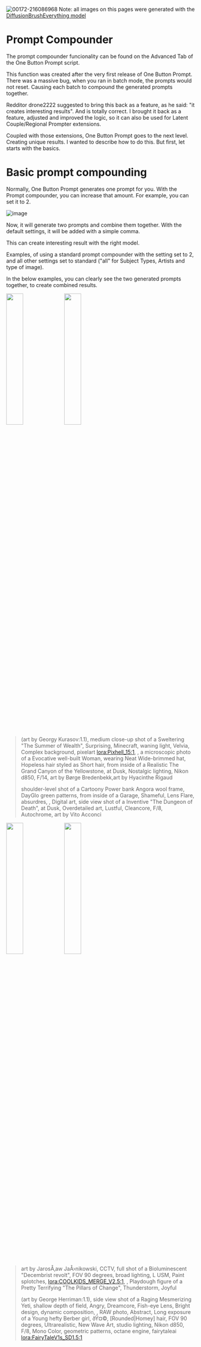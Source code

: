 ![00172-216086968](https://github.com/AIrjen/OneButtonPrompt/assets/130234949/e5bb6bc0-ba9a-4d4a-9e14-913860c74c26)
Note: all images on this pages were generated with the [DiffusionBrushEverything model](https://civitai.com/models/46294/diffusion-brush-everything-sfw-nsfw-all-purpose-checkpoint-nuclear-diffusion-anime-hybrid)

# Prompt Compounder
The prompt compounder funcionality can be found on the Advanced Tab of the One Button Prompt script.

This function was created after the very first release of One Button Prompt. There was a massive bug, when you ran in batch mode, the prompts would not reset. Causing each batch to compound the generated prompts together.

Redditor drone2222 suggested to bring this back as a feature, as he said: "it creates interesting results". And is totally correct. I brought it back as a feature, adjusted and improved the logic, so it can also be used for Latent Couple/Regional Prompter extensions.

Coupled with those extensions, One Button Prompt goes to the next level. Creating unique results. I wanted to describe how to do this. But first, let starts with the basics.

# Basic prompt compounding
Normally, One Button Prompt generates one prompt for you. With the Prompt compounder, you can increase that amount. For example, you can set it to 2.

![image](https://github.com/AIrjen/OneButtonPrompt/assets/130234949/e236e05c-ec2d-460c-80c9-bf0b6af59796)

Now, it will generate two prompts and combine them together. With the default settings, it will be added with a simple comma.

This can create interesting result with the right model.

Examples, of using a standard prompt compounder with the setting set to 2, and all other settings set to standard ("all" for Subject Types, Artists and type of image).

In the below examples, you can clearly see the two generated prompts together, to create combined results.


<img src="https://github.com/AIrjen/OneButtonPrompt/assets/130234949/e3bcc6d4-bede-41b4-a200-a86e9883d36e.png" width="30%" height="30%">
<img src="https://github.com/AIrjen/OneButtonPrompt/assets/130234949/2e45eb00-8a41-4585-b3bb-de2f14dcee4a.png" width="30%" height="30%">

> (art by Georgy Kurasov:1.1), medium close-up shot of a Sweltering "The Summer of Wealth", Surprising, Minecraft, waning light, Velvia, Complex background, pixelart <lora:Pixhell_15:1>, , a microscopic photo of a Evocative well-built Woman, wearing Neat Wide-brimmed hat, Hopeless hair styled as Short hair, from inside of a Realistic The Grand Canyon of the Yellowstone, at Dusk, Nostalgic lighting, Nikon d850, F/14, art by Børge Bredenbekk,art by Hyacinthe Rigaud
>
> shoulder-level shot of a Cartoony Power bank Angora wool frame, DayGlo green patterns, from inside of a Garage, Shameful, Lens Flare, absurdres, , Digital art, side view shot of a Inventive "The Dungeon of Death", at Dusk, Overdetailed art, Lustful, Cleancore, F/8, Autochrome, art by Vito Acconci

<img src="https://github.com/AIrjen/OneButtonPrompt/assets/130234949/806d566c-2ec2-47aa-ae89-edcc6efbf84d.png" width="30%" height="30%">
<img src="https://github.com/AIrjen/OneButtonPrompt/assets/130234949/6eace45c-9cf7-41e9-95f1-067b98701934.png" width="30%" height="30%">

> art by JarosÅ‚aw JaÅ›nikowski, CCTV, full shot of a Bioluminescent "Decembrist revolt", FOV 90 degrees, broad lighting, L USM, Paint splotches, <lora:COOLKIDS_MERGE_V2.5:1>, , Playdough figure of a Pretty Terrifying "The Pillars of Change", Thunderstorm, Joyful
> 
> (art by George Herriman:1.1), side view shot of a Raging Mesmerizing Yeti, shallow depth of field, Angry, Dreamcore, Fish-eye Lens, Bright design, dynamic composition, , RAW photo, Abstract, Long exposure of a Young hefty Berber girl, ðŸ¤©, [Rounded|Homey] hair, FOV 90 degrees, Ultrarealistic, New Wave Art, studio lighting, Nikon d850, F/8, Mono Color, geometric patterns, octane engine, fairytaleai <lora:FairyTaleV1s_SD1.5:1>

